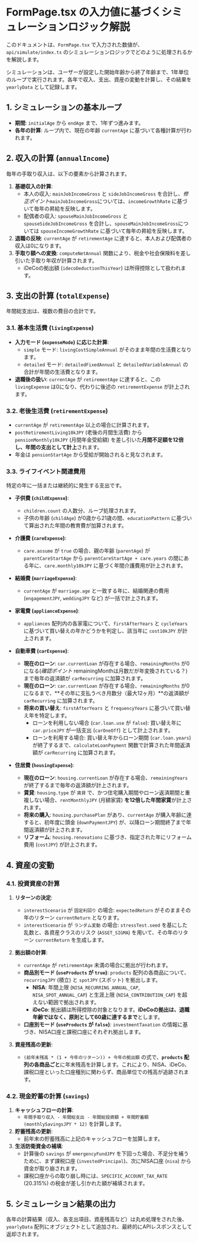 # FormPage.tsx の入力値に基づくシミュレーションロジック解説

このドキュメントは、`FormPage.tsx` で入力された数値が、`api/simulate/index.ts` のシミュレーションロジックでどのように処理されるかを解説します。

シミュレーションは、ユーザーが設定した開始年齢から終了年齢まで、1年単位のループで実行されます。各年で収入、支出、資産の変動を計算し、その結果を `yearlyData` として記録します。

## 1. シミュレーションの基本ループ

- **期間**: `initialAge` から `endAge` まで、1年ずつ進みます。
- **各年の計算**: ループ内で、現在の年齢 `currentAge` に基づいて各種計算が行われます。

## 2. 収入の計算 (`annualIncome`)

毎年の手取り収入は、以下の要素から計算されます。

1.  **基礎収入の計算**: 
    - 本人の収入: `mainJobIncomeGross` と `sideJobIncomeGross` を合計し、*修正ポイント*`mainJobIncomeGross`については、`incomeGrowthRate` に基づいて毎年の昇給を反映します。
    - 配偶者の収入: `spouseMainJobIncomeGross` と `spouseSideJobIncomeGross` を合計し、`spouseMainJobIncomeGross`については `spouseIncomeGrowthRate` に基づいて毎年の昇給を反映します。
2.  **退職の反映**: `currentAge` が `retirementAge` に達すると、本人および配偶者の収入は0になります。
3.  **手取り額への変換**: `computeNetAnnual` 関数により、税金や社会保険料を差し引いた手取り年収が計算されます。
    - iDeCoの拠出額 (`idecoDeductionThisYear`) は所得控除として扱われます。

## 3. 支出の計算 (`totalExpense`)

年間総支出は、複数の費目の合計です。

### 3.1. 基本生活費 (`livingExpense`)

- **入力モード (`expenseMode`) に応じた計算**:
    - `simple` モード: `livingCostSimpleAnnual` がそのまま年間の生活費となります。
    - `detailed` モード: `detailedFixedAnnual` と `detailedVariableAnnual` の合計が年間の生活費となります。
- **退職後の扱い**: `currentAge` が `retirementAge` に達すると、この `livingExpense` は0になり、代わりに後述の `retirementExpense` が計上されます。

### 3.2. 老後生活費 (`retirementExpense`)

- `currentAge` が `retirementAge` 以上の場合に計算されます。
- `postRetirementLiving10kJPY` (老後の月間生活費) から `pensionMonthly10kJPY` (月間年金受給額) を差し引いた**月間不足額を12倍し、年間の支出として計上**されます。
- 年金は `pensionStartAge` から受給が開始されると見なされます。

### 3.3. ライフイベント関連費用

特定の年に一括または継続的に発生する支出です。

- **子供費 (`childExpense`)**: 
    - `children.count` の人数分、ループ処理されます。
    - 子供の年齢 (`childAge`) が0歳から21歳の間、`educationPattern` に基づいて算出された年間の教育費が加算されます。

- **介護費 (`careExpense`)**: 
    - `care.assume` が `true` の場合、親の年齢 (`parentAge`) が `parentCareStartAge` から `parentCareStartAge + care.years` の間にある年に、`care.monthly10kJPY` に基づく年間介護費用が計上されます。

- **結婚費 (`marriageExpense`)**: 
    - `currentAge` が `marriage.age` と一致する年に、結婚関連の費用 (`engagementJPY`, `weddingJPY` など) が一括で計上されます。

- **家電費 (`applianceExpense`)**: 
    - `appliances` 配列内の各家電について、`firstAfterYears` と `cycleYears` に基づいて買い替えの年かどうかを判定し、該当年に `cost10kJPY` が計上されます。

- **自動車費 (`carExpense`)**: 
    - **現在のローン**: `car.currentLoan` が存在する場合、`remainingMonths` が0になる(*確認ポイント* remainingMonthは月数だが年変換されている？)まで毎年の返済額が `carRecurring` に加算されます。
    - **現在のローン**: `car.currentLoan` が存在する場合、`remainingMonths` が0になるまで、**その年に支払うべき月数分（最大12ヶ月）**の返済額が `carRecurring` に加算されます。
    - **将来の買い替え**: `firstAfterYears` と `frequencyYears` に基づいて買い替え年を特定します。
        - ローンを利用しない場合 (`car.loan.use` が `false`): 買い替え年に `car.priceJPY` が一括支出 (`carOneOff`) として計上されます。
        - ローンを利用する場合: 買い替え年からローン期間 (`car.loan.years`) が終了するまで、`calculateLoanPayment` 関数で計算された年間返済額が `carRecurring` に加算されます。

- **住居費 (`housingExpense`)**: 
    - **現在のローン**: `housing.currentLoan` が存在する場合、`remainingYears` が終了するまで毎年の返済額が計上されます。
    - **賃貸**: `housing.type` が `賃貸` で、かつ住宅購入期間やローン返済期間と重複しない場合、`rentMonthlyJPY` (月額家賃) **を12倍した年間家賃**が計上されます。
    - **将来の購入**: `housing.purchasePlan` があり、`currentAge` が購入年齢に達すると、初年度に頭金 (`downPaymentJPY`) が、以降ローン期間終了まで年間返済額が計上されます。
    - **リフォーム**: `housing.renovations` に基づき、指定された年にリフォーム費用 (`costJPY`) が計上されます。

## 4. 資産の変動

### 4.1. 投資資産の計算

1.  **リターンの決定**: 
    - `interestScenario` が `固定利回り` の場合: `expectedReturn` がそのままその年のリターン `currentReturn` となります。
    - `interestScenario` が `ランダム変動` の場合: `stressTest.seed` を基にした乱数と、各資産クラスのリスク (`ASSET_SIGMA`) を用いて、その年のリターン `currentReturn` を生成します。

2.  **拠出額の計算**: 
    - `currentAge` が `retirementAge` 未満の場合に拠出が行われます。
    - **商品別モード (`useProducts` が `true`)**: `products` 配列の各商品について、`recurringJPY` (積立) と `spotJPY` (スポット) を拠出します。
        - **NISA**: 年間上限 (`NISA_RECURRING_ANNUAL_CAP`, `NISA_SPOT_ANNUAL_CAP`) と生涯上限 (`NISA_CONTRIBUTION_CAP`) を超えない範囲で拠出されます。
        - **iDeCo**: 拠出額は所得控除の対象となります。**iDeCoの拠出は、退職年齢ではなく、原則として60歳に達するまで**とします。
    - **口座別モード (`useProducts` が `false`)**: `investmentTaxation` の情報に基づき、NISA口座と課税口座にそれぞれ拠出します。

3.  **資産残高の更新**: 
    - `(前年末残高 * (1 + 今年のリターン)) + 今年の拠出額` の式で、**`products` 配列の各商品ごと**に年末残高を計算します。これにより、NISA、iDeCo、課税口座といった口座種別に関わらず、商品単位での残高が追跡されます。

### 4.2. 現金貯蓄の計算 (`savings`)

1.  **キャッシュフローの計算**: 
    - `年間手取り収入 - 年間総支出 - 年間総投資額 + 年間貯蓄額 (monthlySavingsJPY * 12)` を計算します。
2.  **貯蓄残高の更新**: 
    - 前年末の貯蓄残高に上記のキャッシュフローを加算します。
3.  **生活防衛資金の補填**: 
    - 計算後の `savings` が `emergencyFundJPY` を下回った場合、不足分を補うために、まず課税口座 (`investedPrincipal`)、次にNISA口座 (`nisa`) から資金が取り崩されます。
    - 課税口座からの取り崩し時には、`SPECIFIC_ACCOUNT_TAX_RATE` (20.315%) の税金が差し引かれた額が補填されます。

## 5. シミュレーション結果の出力

各年の計算結果（収入、各支出項目、資産残高など）は丸め処理をされた後、`yearlyData` 配列にオブジェクトとして追加され、最終的にAPIレスポンスとして返却されます。
